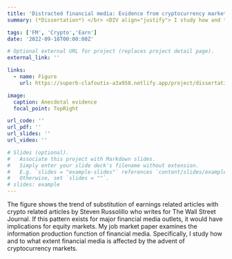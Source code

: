 ```yaml
---
title: 'Distracted financial media: Evidence from cryptocurrency market'
summary: (*Dissertation*) </br> <DIV align="justify"> I study how and to what extent financial media is affected by the advent of cryptocurrency markets. I find that media prefers to write about cryptocurrency events and decide to drop earnings announcements articles. This is attributable to higher news demand for cryptocurrencies than earnings announcements due to  the trending and controversial nature of cryptocurrencies. I then investigate the timing and content of the news articles about earnings announcement around cryptocurrency events. My results suggest that there is a delay in publishing earnings announcement articles on account of the distraction from events in the cryptocurrency market. Examining the text of the news articles, I observe that the word count and the amount of soft information in the earnings announcement news articles are lower on the crypto event days. Finally, I show the capital market consequences of media's distraction. Overall, my results shed light on how cryptocurrency markets have spillover effects on financial media’s production function in the equity market. </DIV>

tags: ['FM', 'Crypto','Earn']
date: '2022-09-18T00:00:00Z'

# Optional external URL for project (replaces project detail page).
external_link: ''

links:
  - name: Figure
    url: https://superb-clafoutis-a3a958.netlify.app/project/dissertation/

image: 
  caption: Anecdotal evidence
  focal_point: TopRight

url_code: ''
url_pdf: ''
url_slides: ''
url_video: ''

# Slides (optional).
#   Associate this project with Markdown slides.
#   Simply enter your slide deck's filename without extension.
#   E.g. `slides = "example-slides"` references `content/slides/example-slides.md`.
#   Otherwise, set `slides = ""`.
# slides: example
---
```

The figure shows the trend of substitution of earnings related articles with crypto related articles by Steven Russolillo who writes for The Wall Street Journal. If this pattern exists for major financial media outlets, it would have implications for equity markets. My job market paper examines the information production function of financial media. Specifically, I study how and to what extent financial media is affected by the advent of cryptocurrency markets.
